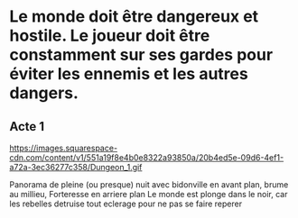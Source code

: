 # Le monde doit être dangereux et hostile. Le joueur doit être constamment sur ses gardes pour éviter les ennemis et les autres dangers.

## Acte 1

https://images.squarespace-cdn.com/content/v1/551a19f8e4b0e8322a93850a/20b4ed5e-09d6-4ef1-a72a-3ec36277c358/Dungeon_1.gif

Panorama de pleine (ou presque) nuit avec bidonville en avant plan, brume au millieu, Forteresse en arriere plan
Le monde est plonge dans le noir, car les rebelles detruise tout eclerage pour ne pas se faire reperer

